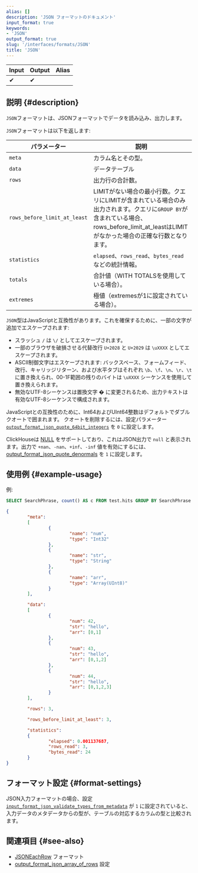 ```yaml
---
alias: []
description: 'JSON フォーマットのドキュメント'
input_format: true
keywords:
- 'JSON'
output_format: true
slug: '/interfaces/formats/JSON'
title: 'JSON'
---
```




| Input | Output | Alias |
|-------|--------|-------|
| ✔     | ✔      |       |

## 説明 {#description}

`JSON`フォーマットは、JSONフォーマットでデータを読み込み、出力します。

`JSON`フォーマットは以下を返します:

| パラメーター                    | 説明                                                                                                                                                                                                                                |
|------------------------------|--------------------------------------------------------------------------------------------------------------------------------------------------------------------------------------------------------------------------------------------|
| `meta`                       | カラム名とその型。                                                                                                                                                                                                                    |
| `data`                       | データテーブル                                                                                                                                                                                                                                |
| `rows`                       | 出力行の合計数。                                                                                                                                                                                                           |
| `rows_before_limit_at_least` | LIMITがない場合の最小行数。クエリにLIMITが含まれている場合のみ出力されます。クエリに`GROUP BY`が含まれている場合、rows_before_limit_at_leastはLIMITがなかった場合の正確な行数となります。 |
| `statistics`                 | `elapsed`、`rows_read`、`bytes_read`などの統計情報。                                                                                                                                                                                   |
| `totals`                     | 合計値（WITH TOTALSを使用している場合）。                                                                                                                                                                                                     |
| `extremes`                   | 極値（extremesが1に設定されている場合）。                                                                                                                                                                                               |

`JSON`型はJavaScriptと互換性があります。これを確保するために、一部の文字が追加でエスケープされます:
- スラッシュ `/` は `\/` としてエスケープされます。
- 一部のブラウザを破損させる代替改行 `U+2028` と `U+2029` は `\uXXXX` としてエスケープされます。
- ASCII制御文字はエスケープされます: バックスペース、フォームフィード、改行、キャリッジリターン、および水平タブはそれぞれ `\b`、`\f`、`\n`、`\r`、`\t` に置き換えられ、00-1F範囲の残りのバイトは `\uXXXX` シーケンスを使用して置き換えられます。
- 無効なUTF-8シーケンスは置換文字 � に変更されるため、出力テキストは有効なUTF-8シーケンスで構成されます。

JavaScriptとの互換性のために、Int64およびUInt64整数はデフォルトでダブルクオートで囲まれます。
クオートを削除するには、設定パラメーター [`output_format_json_quote_64bit_integers`](/operations/settings/settings-formats.md/#output_format_json_quote_64bit_integers) を `0` に設定します。

ClickHouseは [NULL](/sql-reference/syntax.md) をサポートしており、これはJSON出力で `null` と表示されます。出力で `+nan`、`-nan`、`+inf`、`-inf` 値を有効にするには、[output_format_json_quote_denormals](/operations/settings/settings-formats.md/#output_format_json_quote_denormals) を `1` に設定します。

## 使用例 {#example-usage}

例:

```sql
SELECT SearchPhrase, count() AS c FROM test.hits GROUP BY SearchPhrase WITH TOTALS ORDER BY c DESC LIMIT 5 FORMAT JSON
```

```json
{
        "meta":
        [
                {
                        "name": "num",
                        "type": "Int32"
                },
                {
                        "name": "str",
                        "type": "String"
                },
                {
                        "name": "arr",
                        "type": "Array(UInt8)"
                }
        ],

        "data":
        [
                {
                        "num": 42,
                        "str": "hello",
                        "arr": [0,1]
                },
                {
                        "num": 43,
                        "str": "hello",
                        "arr": [0,1,2]
                },
                {
                        "num": 44,
                        "str": "hello",
                        "arr": [0,1,2,3]
                }
        ],

        "rows": 3,

        "rows_before_limit_at_least": 3,

        "statistics":
        {
                "elapsed": 0.001137687,
                "rows_read": 3,
                "bytes_read": 24
        }
}
```

## フォーマット設定 {#format-settings}

JSON入力フォーマットの場合、設定 [`input_format_json_validate_types_from_metadata`](/operations/settings/settings-formats.md/#input_format_json_validate_types_from_metadata) が `1` に設定されていると、
入力データのメタデータからの型が、テーブルの対応するカラムの型と比較されます。

## 関連項目 {#see-also}

- [JSONEachRow](/interfaces/formats/JSONEachRow) フォーマット
- [output_format_json_array_of_rows](/operations/settings/settings-formats.md/#output_format_json_array_of_rows) 設定
